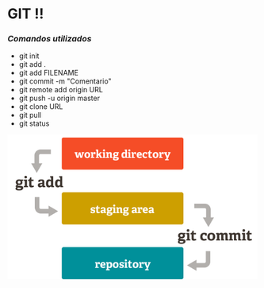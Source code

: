 # GIT :bangbang:
### _Comandos utilizados_

 * git init
 * git add .
 * git add FILENAME
 * git commit -m "Comentario"
 * git remote add origin URL
 * git push -u origin master
 * git clone URL
 * git pull
 * git status

![GitHub Logo](/img/index1@2x.png)
